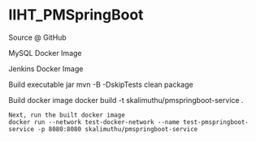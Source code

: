 # IIHT_PMSpringBoot

Source @ GitHub

MySQL Docker Image

Jenkins Docker Image

Build executable jar
    mvn -B -DskipTests clean package

Build docker image
    docker build -t skalimuthu/pmspringboot-service .
    
    Next, run the built docker image
    docker run --network test-docker-network --name test-pmspringboot-service -p 8080:8080 skalimuthu/pmspringboot-service
